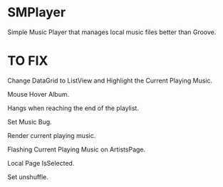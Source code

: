 # SMPlayer
Simple Music Player that manages local music files better than Groove.

# TO FIX
Change DataGrid to ListView and Highlight the Current Playing Music.

Mouse Hover Album.

Hangs when reaching the end of the playlist.

Set Music Bug.

Render current playing music.

Flashing Current Playing Music on ArtistsPage.

Local Page IsSelected.

Set unshuffle.